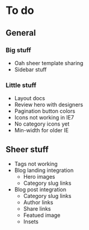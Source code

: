 # To do




## General


### Big stuff

- Oah sheer template sharing
- Sidebar stuff

### Little stuff

- Layout docs
- Review hero with designers
- Pagination button colors
- Icons not working in IE7
- No category icons yet
- Min-width for older IE




## Sheer stuff

- Tags not working
- Blog landing integration
  - Hero images
  - Category slug links
- Blog post integration
  - Category slug links
  - Author links
  - Share links
  - Featued image
  - Insets
